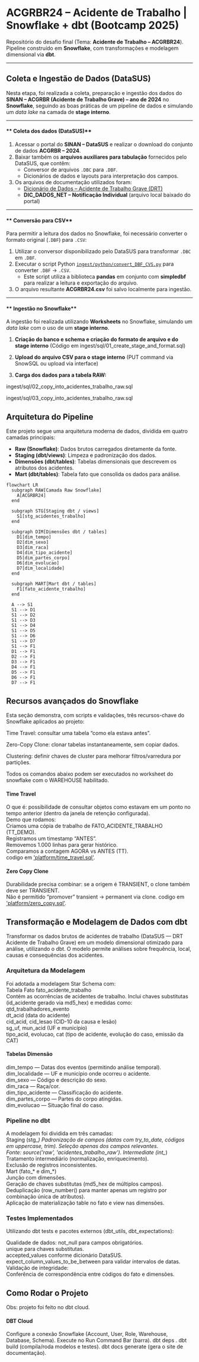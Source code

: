 # ACGRBR24 – Acidente de Trabalho | Snowflake + dbt (Bootcamp 2025)

Repositório do desafio final (Tema: **Acidente de Trabalho – ACGRBR24**).  
Pipeline construído em **Snowflake**, com transformações e modelagem dimensional via **dbt**.  

---

 ## Coleta e Ingestão de Dados (DataSUS)

Nesta etapa, foi realizada a coleta, preparação e ingestão dos dados do **SINAN – ACGRBR (Acidente de Trabalho Grave) – ano de 2024** no **Snowflake**, seguindo as boas práticas de um pipeline de dados e simulando um *data lake* na camada de **stage interno**.

---

#### ** Coleta dos dados (DataSUS)**
1. Acessar o portal do **SINAN – DataSUS** e realizar o download do conjunto de dados **ACGRBR – 2024**.  
2. Baixar também os **arquivos auxiliares para tabulação** fornecidos pelo DataSUS, que contêm:
   - Conversor de arquivos `.DBC` para `.DBF`.
   - Dicionários de dados e layouts para interpretação dos campos.
3. Os arquivos de documentação utilizados foram:
   - [Dicionário de Dados – Acidente de Trabalho Grave (DRT)](https://portalsinan.saude.gov.br/images/documentos/Agravos/DRT%20Acidente%20Trabalho%20Grave/DIC_DADOS_DRT_Acidente_Trabalho_grave_v5.pdf)
   - **DIC_DADOS_NET – Notificação Individual** (arquivo local baixado do portal)

---

#### ** Conversão para CSV**
Para permitir a leitura dos dados no Snowflake, foi necessário converter o formato original (`.DBF`) para `.CSV`:

1. Utilizar o conversor disponibilizado pelo DataSUS para transformar `.DBC` em `.DBF`.
2. Executar o script Python [`ingest/python/convert_DBF_CVS.py`](ingest/python/convert_DBF_CVS.py) para converter `.DBF` → `.CSV`.  
   - Este script utiliza a biblioteca **pandas** em conjunto com **simpledbf** para realizar a leitura e exportação do arquivo.
3. O arquivo resultante **ACGRBR24.csv** foi salvo localmente para ingestão.

---

#### ** Ingestão no Snowflake**
A ingestão foi realizada utilizando **Worksheets** no Snowflake, simulando um *data lake* com o uso de um **stage interno**.

1. **Criação do banco e schema e criação do formato de arquivo e do stage interno**
(Código em ingest/sql/01_create_stage_and_format.sql)

2. **Upload do arquivo CSV para o stage interno** (PUT command via SnowSQL ou upload via interface)

3. **Carga dos dados para a tabela RAW:**

ingest/sql/02_copy_into_acidentes_trabalho_raw.sql

ingest/sql/03_copy_into_acidentes_trabalho_raw.sql


##  Arquitetura do Pipeline

Este projeto segue uma arquitetura moderna de dados, dividida em quatro camadas principais:

- **Raw (Snowflake)**: Dados brutos carregados diretamente da fonte.
- **Staging (dbt/views)**: Limpeza e padronização dos dados.
- **Dimensões (dbt/tables)**: Tabelas dimensionais que descrevem os atributos dos acidentes.
- **Mart (dbt/tables)**: Tabela fato que consolida os dados para análise.

```mermaid
flowchart LR
  subgraph RAW[Camada Raw Snowflake]
    A[ACGRBR24]
  end

  subgraph STG[Staging dbt / views]
    S1[stg_acidentes_trabalho]
  end

  subgraph DIM[Dimensões dbt / tables]
    D1[dim_tempo]
    D2[dim_sexo]
    D3[dim_raca]
    D4[dim_tipo_acidente]
    D5[dim_partes_corpo]
    D6[dim_evolucao]
    D7[dim_localidade]
  end

  subgraph MART[Mart dbt / tables]
    F1[fato_acidente_trabalho]
  end

  A --> S1
  S1 --> D1
  S1 --> D2
  S1 --> D3
  S1 --> D4
  S1 --> D5
  S1 --> D6
  S1 --> D7
  S1 --> F1
  D1 --> F1
  D2 --> F1
  D3 --> F1
  D4 --> F1
  D5 --> F1
  D6 --> F1
  D7 --> F1
```

##  Recursos avançados do Snowflake

Esta seção demonstra, com scripts e validações, três recursos-chave do Snowflake aplicados ao projeto:

Time Travel: consultar uma tabela “como ela estava antes”.  

Zero-Copy Clone: clonar tabelas instantaneamente, sem copiar dados. 

Clustering: definir chaves de cluster para melhorar filtros/varredura por partições.    

Todos os comandos abaixo podem ser executados no worksheet do snowflake com o WAREHOUSE habilitado. 


#### Time Travel

O que é: possibilidade de consultar objetos como estavam em um ponto no tempo anterior (dentro da janela de retenção configurada).  
Demo que rodamos:   
Criamos uma cópia de trabalho de FATO_ACIDENTE_TRABALHO (TT_DEMO).  
Registramos um timestamp “ANTES”.   
Removemos 1.000 linhas para gerar histórico.    
Comparamos a contagem AGORA vs ANTES (TT).  
codigo em ['platform/time_travel.sql'](platform/time_travel.sql).   

#### Zero Copy Clone

Durabilidade precisa combinar: se a origem é TRANSIENT, o clone também deve ser TRANSIENT.  
Não é permitido “promover” transient → permanent via clone. 
codigo em ['platform/zero_copy.sql'](platform/zero_copy.sql).   

##  Transformação e Modelagem de Dados com dbt  

Transformar os dados brutos de acidentes de trabalho (DataSUS — DRT Acidente de Trabalho Grave) em um modelo dimensional otimizado para análise, utilizando o dbt.
O modelo permite análises sobre frequência, local, causas e consequências dos acidentes.

### Arquitetura da Modelagem

Foi adotada a modelagem Star Schema com:    
Tabela Fato 
fato_acidente_trabalho  
Contém as ocorrências de acidentes de trabalho.
Inclui chaves substitutas (id_acidente gerado via md5_hex) e medidas como:
qtd_trabalhadores_evento    
dt_acid (data do acidente)  
cid_acid, cid_lesao (CID-10 da causa e lesão)   
sg_uf, mun_acid (UF e município)    
tipo_acid, evolucao, cat (tipo de acidente, evolução do caso, emissão da CAT)  


#### Tabelas Dimensão   

dim_tempo — Datas dos eventos (permitindo análise temporal).    
dim_localidade — UF e município onde ocorreu o acidente.        
dim_sexo — Código e descrição do sexo.  
dim_raca — Raça/cor.    
dim_tipo_acidente — Classificação do acidente.  
dim_partes_corpo — Partes do corpo atingidas.   
dim_evolucao — Situação final do caso.  


### Pipeline no dbt 

A modelagem foi dividida em três camadas:   
Staging (stg_*) 
Padronização de campos (datas com try_to_date, códigos em uppercase, trim). 
Seleção apenas dos campos relevantes.   
Fonte: source('raw', 'acidentes_trabalho_raw'). 
Intermediate (int_*)    
Tratamento intermediário (normalização, enriquecimento).    
Exclusão de registros inconsistentes.   
Mart (fato_* e dim_*)   
Junção com dimensões.   
Geração de chaves substitutas (md5_hex de múltiplos campos).    
Deduplicação (row_number() para manter apenas um registro por combinação única de atributos).   
Aplicação de materialização table no fato e view nas dimensões. 


### Testes Implementados    

Utilizando dbt tests e pacotes externos (dbt_utils, dbt_expectations):

Qualidade de dados: 
not_null para campos obrigatórios.  
unique para chaves substitutas.     
accepted_values conforme dicionário DataSUS.    
expect_column_values_to_be_between para validar intervalos de datas.    
Validação de integridade:   
Conferência de correspondência entre códigos do fato e dimensões.


  ## Como Rodar o Projeto 
Obs: projeto foi feito no dbt cloud.
  #### DBT Cloud
Configure a conexão Snowflake (Account, User, Role, Warehouse, Database, Schema).
Execute no Run Command Bar (barra).
dbt deps .
dbt build (compila/roda modelos e testes).
dbt docs generate (gera o site de documentação).




